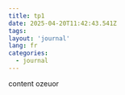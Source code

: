 ```yaml
---
title: tp1
date: 2025-04-20T11:42:43.541Z
tags:
layout: 'journal'
lang: fr
categories: 
  - journal
---
```

content ozeuor